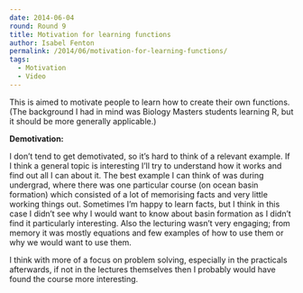```yaml
---
date: 2014-06-04
round: Round 9
title: Motivation for learning functions
author: Isabel Fenton
permalink: /2014/06/motivation-for-learning-functions/
tags:
  - Motivation
  - Video
---
```

This is aimed to motivate people to learn how to create their own functions. (The background I had in mind was Biology Masters students learning R, but it should be more generally applicable.)

**Demotivation:**

I don&#8217;t tend to get demotivated, so it&#8217;s hard to think of a relevant example. If I think a general topic is interesting I&#8217;ll try to understand how it works and find out all I can about it. The best example I can think of was during undergrad, where there was one particular course (on ocean basin formation) which consisted of a lot of memorising facts and very little working things out. Sometimes I&#8217;m happy to learn facts, but I think in this case I didn&#8217;t see why I would want to know about basin formation as I didn&#8217;t find it particularly interesting. Also the lecturing wasn’t very engaging; from memory it was mostly equations and few examples of how to use them or why we would want to use them.

I think with more of a focus on problem solving, especially in the practicals afterwards, if not in the lectures themselves then I probably would have found the course more interesting.
